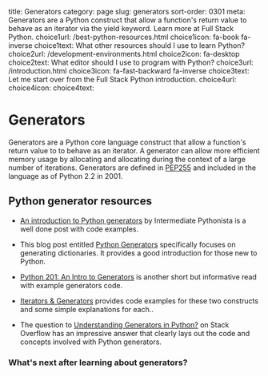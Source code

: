 title: Generators
category: page
slug: generators
sort-order: 0301
meta: Generators are a Python construct that allow a function's return value to behave as an iterator via the yield keyword. Learn more at Full Stack Python.
choice1url: /best-python-resources.html
choice1icon: fa-book fa-inverse
choice1text: What other resources should I use to learn Python? 
choice2url: /development-environments.html
choice2icon: fa-desktop
choice2text: What editor should I use to program with Python?
choice3url: /introduction.html
choice3icon: fa-fast-backward fa-inverse
choice3text: Let me start over from the Full Stack Python introduction.
choice4url:
choice4icon:
choice4text:


# Generators
Generators are a Python core language construct that allow a function's return
value to to behave as an iterator. A generator can allow more efficient 
memory usage by allocating and allocating during the context of a large
number of iterations. Generators are defined in 
[PEP255](https://www.python.org/dev/peps/pep-0255/) and included in the
language as of Python 2.2 in 2001.


## Python generator resources
* [An introduction to Python generators](http://intermediatepythonista.com/python-generators)
  by Intermediate Pythonista is a well done post with code examples.

* This blog post entitled 
  [Python Generators](http://rdrewd.blogspot.com/2014/02/python-generators.html)
  specifically focuses on generating dictionaries. It provides a good 
  introduction for those new to Python.

* [Python 201: An Intro to Generators](http://www.blog.pythonlibrary.org/2014/01/27/python-201-an-intro-to-generators/)
  is another short but informative read with example generators code.

* [Iterators & Generators](http://anandology.com/python-practice-book/iterators.html)
  provides code examples for these two constructs and some simple explanations
  for each..

* The question to [Understanding Generators in Python?](http://stackoverflow.com/questions/1756096/understanding-generators-in-python)
  on Stack Overflow has an impressive answer that clearly lays out the
  code and concepts involved with Python generators.


### What's next after learning about generators?
